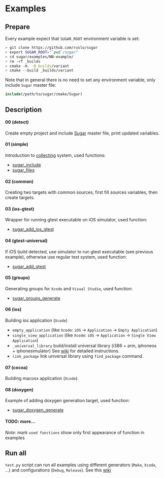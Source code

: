 # Examples
## Prepare
Every example expect that `SUGAR_ROOT` environment variable is set:
```bash
> git clone https://github.com/ruslo/sugar
> export SUGAR_ROOT="`pwd`/sugar"
> cd sugar/examples/NN-example/
> rm -rf _builds
> cmake -H. -B_builds/variant
> cmake --build _builds/variant
```
Note that in general there is no need to set any environment variable, only include `Sugar` master file:
```cmake
include(/path/to/sugar/cmake/Sugar)
```

## Description
#### 00 (detect)
Create empty project and include [Sugar](https://github.com/ruslo/sugar/blob/master/cmake/Sugar)
master file, print updated variables.

#### 01 (simple)
Introduction to [collecting](https://github.com/ruslo/sugar/tree/master/cmake/collecting) system, used functions:
* [sugar_include](https://github.com/ruslo/sugar/tree/master/cmake/collecting#sugar_include)
* [sugar_files](https://github.com/ruslo/sugar/tree/master/cmake/collecting#sugar_files)

#### 02 (common)
Creating two targets with common sources, first fill sources variables, then create targets.

#### 03 (ios-gtest)
Wrapper for running gtest executable on iOS simulator, used function:
* [sugar_add_ios_gtest](https://github.com/ruslo/sugar/tree/master/cmake/core#sugar_add_ios_gtest)

#### 04 (gtest-universal)
If iOS build detected, use simulator to run gtest executable (see previous example),
otherwise use regular test system, used function:
* [sugar_add_gtest](https://github.com/ruslo/sugar/tree/master/cmake/core#sugar_add_gtest)

#### 05 (groups)
Generating groups for `Xcode` and `Visual Studio`, used function:
* [sugar_groups_generate](https://github.com/ruslo/sugar/tree/master/cmake/core#sugar_groups_generate)

#### 06 (ios)
Building ios application (`Xcode`)
 * `empty_application` (like `Xcode`: `iOS` -> `Application` -> `Empty Application`)
 * `single_view_application` (like `Xcode`: `iOS` -> `Application` -> `Single View Application`)
 * `_universal_library` build/install universal library (i386 + arm, iphoneos + iphonesimulator)
See [wiki](https://github.com/ruslo/sugar/wiki/Building-universal-ios-library) for detailed instructions.
 * `link_package` link universal library using `find_package` command.

#### 07 (cocoa)
Building macosx application (`Xcode`).

#### 08 (doxygen)
Example of adding doxygen generation target, used function:
* [sugar_doxygen_generate](https://github.com/ruslo/sugar/tree/master/cmake/core#sugar_doxygen_generate)

#### TODO: more...

*Note*: mark `used functions` show only first appearance of function in examples
## Run all
`test.py` script can run all examples using different generators (`Make`, `Xcode`, ...)
and configurations (`Debug`, `Release`). See this [wiki](https://github.com/ruslo/sugar/wiki/Examples-testing)

